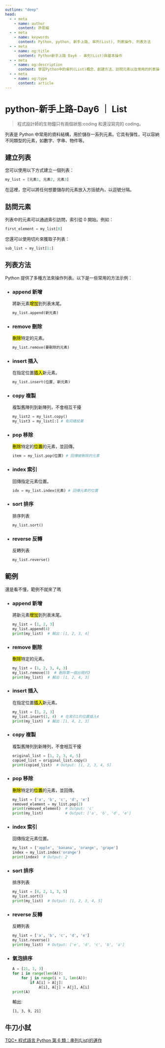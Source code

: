 ```yaml
---
outline: "deep"
head:
  - - meta
    - name: author
      content: 許恩綸
  - - meta
    - name: keywords
      content: Python, python, 新手上路, 串列(List), 列表操作, 列表方法
  - - meta
    - name: og:title
      content: Python新手上路 Day6 - 串列(List)與基本操作
  - - meta
    - name: og:description
      content: 學習Python中的串列(List)概念、創建方法、訪問元素以及常用的列表操作方法
  - - meta
    - name: og:type
      content: article
---
```


# python-新手上路-Day6 ｜ List
> 程式設計師的生物鐘只有兩個狀態:coding 和還沒寫完的 coding。

列表是 Python 中常用的資料結構，用於儲存一系列元素。它具有彈性，可以容納不同類型的元素，如數字、字串、物件等。

## 建立列表

您可以使用以下方式建立一個列表：

```py
my_list = [元素1, 元素2, 元素3]
```

在這裡，您可以將任何想要儲存的元素放入方括號內，以逗號分隔。

## 訪問元素

列表中的元素可以通過索引訪問，索引從 0 開始。例如：

```py
first_element = my_list[0]
```

您還可以使用切片來獲取子列表：

```py
sub_list = my_list[1:]
```

## 列表方法

Python 提供了多種方法來操作列表。以下是一些常用的方法示例：

- ### append 新增

  將新元素<mark>增加</mark>到列表末尾。

  ```py
  my_list.append(新元素)
  ```

- ### remove 刪除

  <mark>刪除</mark>特定的元素。

  ```py
  my_list.remove(要刪除的元素)
  ```

- ### insert 插入

  在指定位置<mark>插入</mark>新元素。

  ```py
  my_list.insert(位置, 新元素)
  ```

- ### copy 複製

  複製舊陣列到新陣列，不會相互干擾

  ```py
  my_list2 = my_list.copy()
  my_list3 = my_list[:] # 有同樣校果
  ```

- ### pop 移除

  <mark>刪除</mark>特定的<mark>位置</mark>的元素，並回傳。

  ```py
  item = my_list.pop(位置) # 回傳被刪除的元素
  ```

- ### index 索引

  回傳指定元素位置。

  ```py
  idx = my_list.index(元素) # 回傳元素的位置
  ```

- ### sort 排序

  排序列表

  ```py
  my_list.sort()
  ```

- ### reverse 反轉
  反轉列表
  ```py
  my_list.reverse()
  ```

## 範例

還是看不懂，範例不就來了嗎

- ### append 新增
  將新元素<mark>增加</mark>到列表末尾。
  ```py
  my_list = [1, 2, 3]
  my_list.append(4)
  print(my_list)  # 輸出：[1, 2, 3, 4]
  ```
- ### remove 刪除

  <mark>刪除</mark>特定的元素。

  ```py
  my_list = [1, 2, 3, 4, 3]
  my_list.remove(3)  # 刪除第一個出現的3
  print(my_list)  # 輸出：[1, 2, 4, 3]
  ```

- ### insert 插入

  在指定位置<mark>插入</mark>新元素。

  ```py
  my_list = [1, 2, 3]
  my_list.insert(1, 4)  # 在索引1的位置插入4
  print(my_list)  # 輸出：[1, 4, 2, 3]
  ```

- ### copy 複製

  複製舊陣列到新陣列，不會相互干擾

  ```py
  original_list = [1, 2, 3, 4, 5]
  copied_list = original_list.copy()
  print(copied_list)  # Output: [1, 2, 3, 4, 5]
  ```

- ### pop 移除

  <mark>刪除</mark>特定的<mark>位置</mark>的元素，並回傳。

  ```py
  my_list = ['a', 'b', 'c', 'd', 'e']
  removed_element = my_list.pop(2)
  print(removed_element)  # Output: 'c'
  print(my_list)          # Output: ['a', 'b', 'd', 'e']
  ```

- ### index 索引

  回傳指定元素位置。

  ```py
  my_list = ['apple', 'banana', 'orange', 'grape']
  index = my_list.index('orange')
  print(index)  # Output: 2
  ```

- ### sort 排序

  排序列表

  ```py
  my_list = [4, 2, 1, 3, 5]
  my_list.sort()
  print(my_list)  # Output: [1, 2, 3, 4, 5]
  ```

- ### reverse 反轉

  反轉列表

  ```py
  my_list = ['a', 'b', 'c', 'd', 'e']
  my_list.reverse()
  print(my_list)  # Output: ['e', 'd', 'c', 'b', 'a']
  ```

- ### 氣泡排序
  ```py
  A = [21, 1, 3]
  for i in range(len(A)):
      for j in range(i + 1, len(A)):
          if A[i] > A[j]:
              A[i], A[j] = A[j], A[i]
  print(A)
  ```
  輸出:
  ```
  [1, 3, 9, 21]
  ```

## 牛刀小試

[TQC+ 程式語言 Python 第 6 類：串列(List)的運作](./tqc/tqc6/601)
